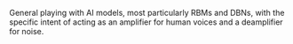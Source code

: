 General playing with AI models, most particularly RBMs and DBNs, with the specific intent of acting as an amplifier for human voices and a deamplifier for
noise.
